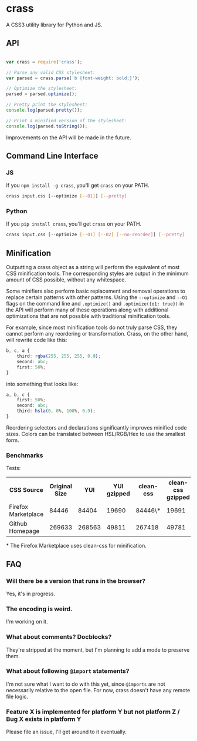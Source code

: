 # crass

A CSS3 utility library for Python and JS.

## API

```js

var crass = require('crass');

// Parse any valid CSS stylesheet:
var parsed = crass.parse('b {font-weight: bold;}');

// Optimize the stylesheet:
parsed = parsed.optimize();

// Pretty print the stylesheet:
console.log(parsed.pretty());

// Print a minified version of the stylesheet:
console.log(parsed.toString());

```

Improvements on the API will be made in the future.

## Command Line Interface

### JS

If you `npm install -g crass`, you'll get `crass` on your PATH.

```bash
crass input.css [--optimize [--O1]] [--pretty]
```

### Python

If you `pip install crass`, you'll get `crass` on your PATH.

```bash
crass input.css [--optimize [--O1] [--O2] [--no-reorder]] [--pretty]
```

## Minification

Outputting a crass object as a string will perform the equivalent of most CSS minification tools. The corresponding styles are output in the minimum amount of CSS possible, without any whitespace.

Some minifiers also perform basic replacement and removal operations to replace certain patterns with other patterns. Using the `--optimize` and `--O1` flags on the command line and `.optimize()` and `.optimize({o1: true})` in the API will perform many of these operations along with additional optimizations that are not possible with traditional minification tools.

For example, since most minification tools do not truly parse CSS, they cannot perform any reordering or transformation. Crass, on the other hand, will rewrite code like this:

```css
b, c, a {
	third: rgba(255, 255, 255, 0.9);
	second: abc;
	first: 50%;
}
```

into something that looks like:

```css
a, b, c {
	first: 50%;
	second: abc;
	third: hsla(0, 0%, 100%, 0.9);
}
```

Reordering selectors and declarations significantly improves minified code sizes. Colors can be translated between HSL/RGB/Hex to use the smallest form.

### Benchmarks

Tests:
<table>
<tr><th>CSS Source<th>Original Size<th>YUI<th>YUI gzipped<th>clean-css<th>clean-css gzipped<th>crass<th>crass gzipped
<tr><td>Firefox Marketplace<td>84446<td>84404<td>19690<td>84446\*<td>19691<td>81308<td>19341
<tr><td>Github Homepage<td>269633<td>268563<td>49811<td>267418<td>49781<td>259740<td>48332
</table>

\* The Firefox Marketplace uses clean-css for minification.



## FAQ

### Will there be a version that runs in the browser?

Yes, it's in progress.

### The encoding is weird.

I'm working on it.

### What about comments? Docblocks?

They're stripped at the moment, but I'm planning to add a mode to preserve them.

### What about following `@import` statements?

I'm not sure what I want to do with this yet, since `@imports` are not necessarily relative to the open file. For now, crass doesn't have any remote file logic.

### Feature X is implemented for platform Y but not platform Z / Bug X exists in platform Y

Please file an issue, I'll get around to it eventually.
